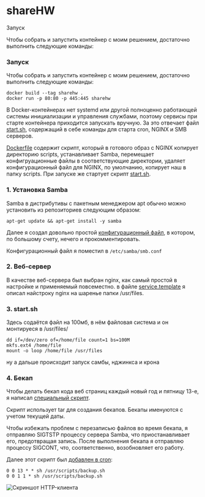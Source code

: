 # shareHW



Запуск

Чтобы собрать и запустить контейнер с моим решением, достаточно выполнить следующие команды:

### Запуск
Чтобы собрать и запустить контейнер с моим решением, достаточно выполнить следующие команды:
```shell
docker build --tag sharehw .
docker run -p 80:80 -p 445:445 sharehw
```
В Docker-контейнерах нет systemd или другой полноценно работающей системы инициализации и управления службами, поэтому сервисы при старте контейнера приходится запускать вручную. 
За это отвечает файл [start.sh](scripts/start.sh), содержащий в себе команды для старта cron, NGINX и SMB серверов.

[Dockerfile](Dockerfile) содержит скрипт, который в готового образ с NGINX копирует директорию scripts, устанавливает Samba, перемещает конфигруационные файлы в соответствующие директории, удаляет конфигурационный файл для NGINX, по умолчанию, копирует наш в папку scripts.
При запуске же стартует скрипт [start.sh](scripts/start.sh).


### 1. Установка Samba
Samba в дистрибутивы с пакетным менеджером apt обычно можно установить из репозиториев следующим образом:
```shell
apt-get update && apt-get install -y samba
```
Далее я создал довольно простой [конфигурационный файл](scripts/smb.conf), в котором, по большому счету, нечего и прокомментировать.

Конфигурационный файл я поместил в `/etc/samba/smb.conf`

### 2. Веб-сервер

В качестве веб-сервера был выбран nginx, как самый простой в настройке и применяемый повсеместно.
в файле [service.template](scripts/service.template) я описал найстроку nginx на шаренье папки /usr/files.


### 3. start.sh

Здесь содаётся файл на 100мб, в нём файловая система и он монтируеся в /usr/files/

```
dd if=/dev/zero of=/home/file count=1 bs=100M
mkfs.ext4 /home/file
mount -o loop /home/file /usr/files
```

ну а дальше происходит запуск самбы, нджинкса и крона

### 4. Бекап
Чтобы делать бекап кода веб страниц каждый новый год и пятницу 13-е, я написал [специальный скрипт](scripts/backup.sh).

Скрипт использует tar для создания бекапов. Бекапы именуются с учетом текущей даты.

Чтобы избежать проблем с перезаписью файлов во время бекапа, я отправляю SIGTSTP процессу сервера Samba, что приостанавливает его, предотвращая запись. После выполнения бекапа я отправляю процессу SIGCONT, что, соответственно, возобновляет его работу.

Далее этот скрипт был [добавлен в cron](scripts/crontab):
```
0 0 13 * * sh /usr/scripts/backup.sh
0 0 1 1 * sh /usr/scripts/backup.sh
```

![Скриншот HTTP-клиента](https://ibb.co/GRg0gmd "Скриншот HTTP-клиента")
